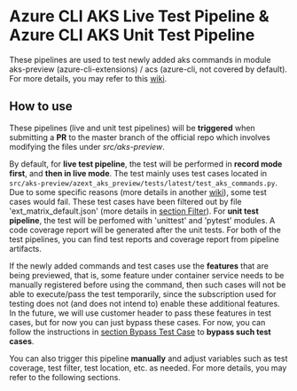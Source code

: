 # Azure CLI AKS Live Test Pipeline & Azure CLI AKS Unit Test Pipeline

These pipelines are used to test newly added aks commands in module aks-preview (azure-cli-extensions) / acs (azure-cli, not covered by default). For more details, you may refer to this [wiki](https://dev.azure.com/msazure/CloudNativeCompute/_wiki/wikis/CloudNativeCompute.wiki/156735/CLI-AKS-Live-Unit-Test-Pipeline).

## How to use

These pipelines (live and unit test pipelines) will be **triggered** when submitting a **PR** to the master branch of the official repo which involves modifying the files under *src/aks-preview*.

By default, for **live test pipeline**, the test will be performed in **record mode first**, and **then in live mode**. The test mainly uses test cases located in ```src/aks-preview/azext_aks_preview/tests/latest/test_aks_commands.py```. Due to some specific reasons (more details in another [wiki](https://dev.azure.com/msazure/CloudNativeCompute/_wiki/wikis/CloudNativeCompute.wiki/157433/Live-Test-Failures-in-aks-preview-(with-bare-sub))), some test cases would fail. These test cases have been filtered out by file 'ext_matrix_default.json' (more details in [section Filter](#Filter)). For **unit test pipeline**, the test will be perfomed with 'unittest' and 'pytest' modules. A code coverage report will be generated after the unit tests. For both of the test pipelines, you can find test reports and coverage report from pipeline artifacts. 

If the newly added commands and test cases use the **features** that are being previewed, that is, some feature under container service needs to be manually registered before using the command, then such cases will not be able to execute/pass the test temporarily, since the subscription used for testing does not (and does not intend to) enable these additional features. In the future, we will use customer header to pass these features in test cases, but for now you can just bypass these cases. For now,  you can follow the instructions in [section Bypass Test Case](#bypass-test-case) to **bypass such test cases**. 

You can also trigger this pipeline **manually** and adjust variables such as test coverage, test filter, test location, etc. as needed. For more details, you may refer to the following sections.